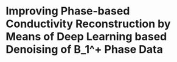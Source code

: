 # Improving Phase-based Conductivity Reconstruction by Means of Deep Learning based Denoising of B_1^+ Phase Data
